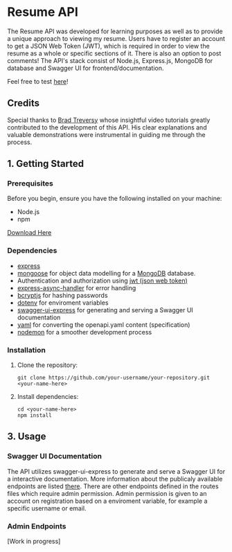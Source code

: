 # Resume API

The Resume API was developed for learning purposes as well as to provide a unique approach to viewing my resume. Users have to register an account to get a JSON Web Token (JWT), which is required in order to view the resume as a whole or specific sections of it. There is also an option to post comments! The API's stack consist of Node.js, Express.js, MongoDB for database and Swagger UI for frontend/documentation. 


Feel free to test [here]()!

## Credits
Special thanks to [Brad Treversy](https://github.com/bradtraversy) whose insightful video tutorials greatly contributed to the development of this API. His clear explanations and valuable demonstrations were instrumental in guiding me through the process.


## 1. Getting Started

### Prerequisites
Before you begin, ensure you have the following installed on your machine:
- Node.js
- npm

[Download Here](https://nodejs.org/en/download)

### Dependencies
- [express](https://www.npmjs.com/package/express)
- [mongoose](https://www.npmjs.com/package/mongoose) for object data modelling for a [MongoDB](https://www.mongodb.com/) database.
- Authentication and authorization using [jwt (json web token)](https://www.npmjs.com/package/jsonwebtoken)
- [express-async-handler](https://www.npmjs.com/package/express-async-handler) for error handling
- [bcryptjs](https://www.npmjs.com/package/dotenv) for hashing passwords
- [dotenv](https://www.npmjs.com/package/dotenv) for enviroment variables
- [swagger-ui-express](https://www.npmjs.com/package/swagger-ui-express) for generating and serving a Swagger UI documentation
- [yaml](https://www.npmjs.com/package/yaml) for converting the openapi.yaml content (specification) 
- [nodemon](https://www.npmjs.com/package/nodemon) for a smoother development process


### Installation
1. Clone the repository:
    ```
    git clone https://github.com/your-username/your-repository.git <your-name-here>
    ```
2. Install dependencies:
    ```
    cd <your-name-here>
    npm install
    ```
## 3. Usage

### Swagger UI Documentation
The API utilizes swagger-ui-express to generate and serve a Swagger UI for a interactive documentation. More information about the publicaly available endpoints are listed [there]().
There are other endpoints defined in the routes files which require admin permission. Admin permission is given to an account on registration based on a enviroment variable, for example a specific username or email. 

### Admin Endpoints

[Work in progress]



